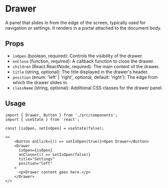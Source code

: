 # Drawer

A panel that slides in from the edge of the screen, typically used for navigation or settings. It renders in a portal attached to the document body.

## Props

*   `isOpen` (boolean, required): Controls the visibility of the drawer.
*   `onClose` (function, required): A callback function to close the drawer.
*   `children` (React.ReactNode, required): The main content of the drawer.
*   `title` (string, optional): The title displayed in the drawer's header.
*   `position` (enum: 'left' | 'right', optional, default: 'right'): The edge from which the drawer slides in.
*   `className` (string, optional): Additional CSS classes for the drawer panel.

## Usage

```tsx
import { Drawer, Button } from './src/components';
import { useState } from 'react';

const [isOpen, setIsOpen] = useState(false);

<>
    <Button onClick={() => setIsOpen(true)}>Open Drawer</Button>
    <Drawer
      isOpen={isOpen}
      onClose={() => setIsOpen(false)}
      title="Settings"
      position="left"
    >
      <p>Drawer content goes here.</p>
    </Drawer>
</>
```
